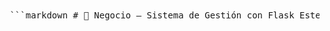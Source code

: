 <pre> ```markdown # 🛒 Negocio – Sistema de Gestión con Flask Este proyecto es un sistema de gestión modular desarrollado con **Python + Flask**, que incluye manejo de **usuarios**, **productos** y **órdenes**. Cuenta con una API RESTful y un frontend simple con HTML para pruebas. --- ## 🚀 Tecnologías usadas - Python 3.10+ - Flask (con Blueprints) - SQLAlchemy (ORM) - PostgreSQL - HTML + Jinja2 (frontend básico) - Git + GitHub - (Opcional) Ngrok para test de endpoints externos --- ## 📂 Estructura del proyecto ```bash Negocio/ ├── app.py ├── core/ │ ├── config.py │ ├── db.py │ └── init_db.py ├── features/ │ ├── users/ │ │ ├── models.py │ │ └── routes.py │ ├── products/ │ │ ├── models.py │ │ └── routes.py │ └── orders/ │ ├── models.py │ └── routes.py ├── templates/ │ ├── base.html │ ├── index.html │ ├── users.html │ ├── products.html │ └── orders.html ├── .env.example └── requirements.txt ``` --- ## ⚙️ Variables de entorno Copiá `.env.example` como `.env` y completá tus valores: ```env DATABASE_URL=postgresql://usuario:contraseña@localhost:5432/tu_base DEBUG=true ``` --- ## 📦 Instalación y setup ```bash # Crear entorno virtual python -m venv venv source venv/bin/activate # En Windows: venv\Scripts\activate # Instalar dependencias pip install -r requirements.txt # Crear base de datos python -m core.init_db # Iniciar el servidor python app.py ``` --- ## 🌐 Rutas disponibles ### 📋 Usuarios | Método | Ruta | Descripción | |--------|----------------|---------------------------| | GET | `/users/` | Obtener usuarios (JSON) | | POST | `/users/` | Crear usuario | | GET | `/users/web` | Formulario HTML | ### 📦 Productos | Método | Ruta | Descripción | |--------|------------------|---------------------------| | GET | `/products/` | Obtener productos (JSON) | | POST | `/products/` | Crear producto | | GET | `/products/web` | Formulario HTML | ### 🧾 Órdenes | Método | Ruta | Descripción | |--------|----------------|-------------------------------| | GET | `/orders/` | Obtener órdenes (JSON) | | POST | `/orders/` | Crear orden | | GET | `/orders/web` | Formulario HTML | --- ## 🧪 Pruebas desde el navegador - `/` muestra una página principal con navegación - Cada entidad (`users`, `products`, `orders`) tiene su propio formulario web para probar sin usar Postman - Todo está conectado a la base de datos real vía SQLAlchemy --- ## 🏷️ Versión actual **v1.0.0** – Backend y frontend mínimo funcional con integración a base de datos. --- ## 📌 TODOs futuros - Autenticación de usuarios - Panel de administración - Exportar datos a CSV/PDF - Bot de WhatsApp (sección en pausa) --- ## 👤 Autor Franco Exequiel Licencia: MIT ``` </pre>
